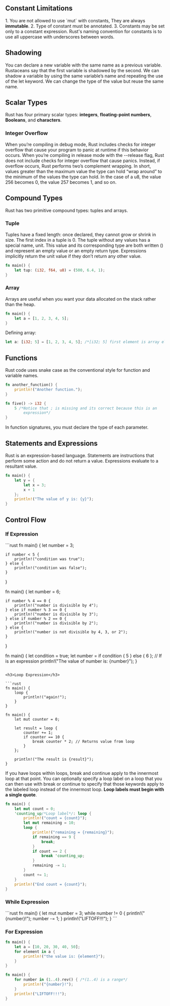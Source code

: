 <h2>Constant Limitations</h2>
1. You are not allowed to use `mut` with constants, They are always <b>immutable</b>.
2. Type of constant must be annotated.
3. Constants may be set only to a constant expression.
Rust's naming convention for constants is to use all uppercase with underscores between words.

<h2>Shadowing</h2>
You can declare a new variable with the same name as a previous variable. 
Rustaceans say that the first variable is shadowed by the second.
We can shadow a variable by using the same variable’s name and repeating the use of the let keyword.
We can change the type of the value but reuse the same name.

<h2>Scalar Types</h2>
Rust has four primary scalar types: <b>integers</b>, <b>floating-point numbers</b>, <b>Booleans</b>, and <b>characters</b>.

<h3>Integer Overflow</h3>
When you’re compiling in debug mode, Rust includes checks for integer overflow that cause your program to panic at runtime if this behavior occurs.
When you’re compiling in release mode with the --release flag, Rust does not include checks for integer overflow that cause panics. Instead, if overflow occurs, Rust performs two’s complement wrapping. In short, values greater than the maximum value the type can hold “wrap around” to the minimum of the values the type can hold. In the case of a u8, the value 256 becomes 0, the value 257 becomes 1, and so on.

<h2>Compound Types</h2>
Rust has two primitive compound types: tuples and arrays.

<h3>Tuple</h3>
Tuples have a fixed length: once declared, they cannot grow or shrink in size.
The first index in a tuple is 0.
The tuple without any values has a special name, unit. This value and its corresponding type are both written () and represent an empty value or an empty return type. Expressions implicitly return the unit value if they don’t return any other value.

```rust
fn main() {
	let tup: (i32, f64, u8) = (500, 6.4, 1); 
}
```

<h3>Array</h3>
Arrays are useful when you want your data allocated on the stack rather than the heap.

```rust
fn main() {
	let a = [1, 2, 3, 4, 5]; 
}
```

Defining array:
```rust
let a: [i32; 5] = [1, 2, 3, 4, 5]; /*[i32; 5] first element is array element types and second one is length of array*/
```

<h2>Functions</h2>
Rust code uses snake case as the conventional style for function and variable names.

```rust
fn another_function() { 
	println!("Another function.");
}

fn five() -> i32 { 
	5 /*Notice that ; is missing and its correct because this is an    
	    expression*/
}
```

In function signatures, you must declare the type of each parameter.

<h2>Statements and Expressions</h2>
Rust is an expression-based language.
Statements are instructions that perform some action and do not return a value.
Expressions evaluate to a resultant value.

```rust
fn main() {
	let y = {
		let x = 3;
		x + 1 
	};
	println!("The value of y is: {y}"); 
}
```

<h2>Control Flow</h2>
<h3>If Expression</h3>
```rust
fn main() { 
	let number = 3;

	if number < 5 { 
		println!("condition was true");
	} else {
		println!("condition was false"); 
	}
}

fn main() { 
	let number = 6;

	if number % 4 == 0 {
		println!("number is divisible by 4"); 
	} else if number % 3 == 0 {
		println!("number is divisible by 3"); 
	} else if number % 2 == 0 {
		println!("number is divisible by 2"); 
	} else {
		println!("number is not divisible by 4, 3, or 2"); 
	}
}

fn main() {
	let condition = true;
	let number = if condition { 5 } else { 6 }; // If is an expression
	println!("The value of number is: {number}"); 
}
```

<h3>Loop Expression</h3>

```rust
fn main() {
	loop { 
		println!("again!");
	} 
}

fn main() {
	let mut counter = 0;

	let result = loop {
		counter += 1;
		if counter == 10 { 
			break counter * 2; // Returns value from loop
		} 
	};

	println!("The result is {result}"); 
}
```

If you have loops within loops, break and continue apply to the innermost loop at that point. You can optionally specify a loop label on a loop that you can then use with break or continue to specify that those keywords apply to the labeled loop instead of the innermost loop. <b>Loop labels must begin with a single quote</b>.

```rust
fn main() {
	let mut count = 0;
	'counting_up/*Loop label*/: loop {
		println!("count = {count}");
		let mut remaining = 10;
		loop {
			println!("remaining = {remaining}");
			if remaining == 9 {
				break;
			}
			if count == 2 {
				break 'counting_up;
			}
			remaining -= 1;
		}
		count += 1;
	}
	println!("End count = {count}");
}
```

<h3>While Expression</h3>
```rust
fn main() {
	let mut number = 3;
	while number != 0 {
		println!("{number}!");
		number -= 1;
	}
	println!("LIFTOFF!!!");
}
```

<h3>For Expression</h3>

```rust
fn main() {
	let a = [10, 20, 30, 40, 50];
	for element in a {
		println!("the value is: {element}");
	}
}

fn main() {
	for number in (1..4).rev() { /*(1..4) is a range*/
		println!("{number}!");
	}
	println!("LIFTOFF!!!");
}
```
